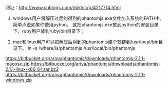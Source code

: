 网址：http://www.cnblogs.com/nbkhic/p/4217714.html

1. windows用户将解压过后的得到的phantomjs.exe文件加入系统的PATH中。简单点说如果你使用pyhon，
就把phantomjs.exe放到python的安装目录下，ruby用户放到ruby/bin目录下；

2. mac和linux用户可以把解压后得到的phantomjs建个软链到/usr/local/bin目录下。
ln -s /where/is/phantomjs /usr/local/bin/phantomjs

https://bitbucket.org/ariya/phantomjs/downloads/phantomjs-2.1.1-macosx.zip
https://bitbucket.org/ariya/phantomjs/downloads/phantomjs-2.1.1-linux-x86_64.tar.bz2
https://bitbucket.org/ariya/phantomjs/downloads/phantomjs-2.1.1-windows.zip
